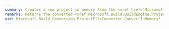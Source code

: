 ```yaml
---
summary: Creates a new project in memory from the <xref href="Microsoft.Build.Conversion.ProjectFileConverter.OldProjectFile"></xref>.
remarks: Returns the converted <xref:Microsoft.Build.BuildEngine.Project>.
uid: Microsoft.Build.Conversion.ProjectFileConverter.ConvertInMemory*
---
```

